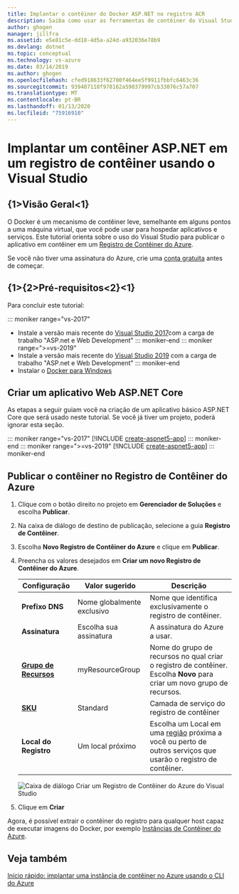 ```yaml
---
title: Implantar o contêiner do Docker ASP.NET no registro ACR
description: Saiba como usar as ferramentas de contêiner do Visual Studio para implantar um aplicativo Web ASP.NET ou ASP.NET Core em um registro de contêiner
author: ghogen
manager: jillfra
ms.assetid: e5e81c5e-dd18-4d5a-a24d-a932036e78b9
ms.devlang: dotnet
ms.topic: conceptual
ms.technology: vs-azure
ms.date: 03/14/2019
ms.author: ghogen
ms.openlocfilehash: cfed918633f62700f464ee5f9911fbbfc6463c36
ms.sourcegitcommit: 939407118f978162a590379997cb33076c57a707
ms.translationtype: MT
ms.contentlocale: pt-BR
ms.lasthandoff: 01/13/2020
ms.locfileid: "75916910"
---
```

# <a name="deploy-an-aspnet-container-to-a-container-registry-using-visual-studio"></a>Implantar um contêiner ASP.NET em um registro de contêiner usando o Visual Studio

## <a name="overview"></a>{1&gt;Visão Geral&lt;1}

O Docker é um mecanismo de contêiner leve, semelhante em alguns pontos a uma máquina virtual, que você pode usar para hospedar aplicativos e serviços.
Este tutorial orienta sobre o uso do Visual Studio para publicar o aplicativo em contêiner em um [Registro de Contêiner do Azure](https://azure.microsoft.com/services/container-registry).

Se você não tiver uma assinatura do Azure, crie uma [conta gratuita](https://azure.microsoft.com/free/dotnet/?utm_source=acr-publish-doc&utm_medium=docs&utm_campaign=docs) antes de começar.

## <a name="prerequisites"></a>{1&gt;{2&gt;Pré-requisitos&lt;2}&lt;1}

Para concluir este tutorial:

::: moniker range="vs-2017"
* Instale a versão mais recente do [Visual Studio 2017](https://visualstudio.microsoft.com/vs/older-downloads/?utm_medium=microsoft&utm_source=docs.microsoft.com&utm_campaign=vs+2017+download)com a carga de trabalho "ASP.net e Web Development"
::: moniker-end
::: moniker range=">=vs-2019"
* Instale a versão mais recente do [Visual Studio 2019](https://visualstudio.microsoft.com/downloads) com a carga de trabalho "ASP.net e Web Development"
::: moniker-end
* Instalar o [Docker para Windows](https://docs.docker.com/docker-for-windows/install/)

## <a name="create-an-aspnet-core-web-app"></a>Criar um aplicativo Web ASP.NET Core
As etapas a seguir guiam você na criação de um aplicativo básico ASP.NET Core que será usado neste tutorial. Se você já tiver um projeto, poderá ignorar esta seção.

::: moniker range="vs-2017"
[!INCLUDE [create-aspnet5-app](../azure/includes/create-aspnet5-app.md)]
::: moniker-end
::: moniker range=">=vs-2019"
[!INCLUDE [create-aspnet5-app](../azure/includes/vs-2019/create-aspnet5-app-2019.md)]
::: moniker-end

## <a name="publish-your-container-to-azure-container-registry"></a>Publicar o contêiner no Registro de Contêiner do Azure
1. Clique com o botão direito no projeto em **Gerenciador de Soluções** e escolha **Publicar**.
2. Na caixa de diálogo de destino de publicação, selecione a guia **Registro de Contêiner**.
3. Escolha **Novo Registro de Contêiner do Azure** e clique em **Publicar**.
4. Preencha os valores desejados em **Criar um novo Registro de Contêiner do Azure**.

    | Configuração      | Valor sugerido  | Descrição                                |
    | ------------ |  ------- | -------------------------------------------------- |
    | **Prefixo DNS** | Nome globalmente exclusivo | Nome que identifica exclusivamente o registro de contêiner. |
    | **Assinatura** | Escolha sua assinatura | A assinatura do Azure a usar. |
    | **[Grupo de Recursos](/azure/azure-resource-manager/resource-group-overview)** | myResourceGroup |  Nome do grupo de recursos no qual criar o registro de contêiner. Escolha **Novo** para criar um novo grupo de recursos.|
    | **[SKU](/azure/container-registry/container-registry-skus)** | Standard | Camada de serviço do registro de contêiner  |
    | **Local do Registro** | Um local próximo | Escolha um Local em uma [região](https://azure.microsoft.com/regions/) próxima a você ou perto de outros serviços que usarão o registro de contêiner. |

    ![Caixa de diálogo Criar um Registro de Contêiner do Azure do Visual Studio](media/hosting-web-apps-in-docker/vs-acr-provisioning-dialog.png)

5. Clique em **Criar**

Agora, é possível extrair o contêiner do registro para qualquer host capaz de executar imagens do Docker, por exemplo [Instâncias de Contêiner do Azure](/azure/container-instances/container-instances-tutorial-deploy-app).

## <a name="see-also"></a>Veja também

[Início rápido: implantar uma instância de contêiner no Azure usando o CLI do Azure](/azure/container-instances/container-instances-quickstart)
